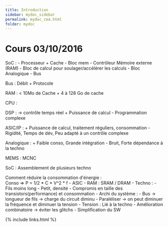 ```yaml
---
title: Introduction
sidebar: mydoc_sidebar
permalink: mydoc_cea.html
folder: mydoc
---
```


# Cours 03/10/2016

SoC : 
	- Processeur + Cache
	- Bloc mem
	- Contrôleur Mémoire externe (RAM)
	- Bloc de calcul pour soulager/accélérer les calculs
	- Bloc Analogique 
	- Bus

Bus : Débit + Protocole

RAM : < 10Mo de Cache + 4 à 128 Go de cache

CPU : 

DSP :  -> contrôle temps réel
	+ Puissance de calcul 
	- Programmation complexe 

ASIC/IP : 
	+ Puissance de calcul, traitement réguliers, consommation 
	- Rigidité, Temps de dév, Peu adapté à un contrôle complexe

Analogique :
	+ Faible conso, Grande intégration
	- Bruit, Forte dépendance à la techno

MEMS : MCNC

SoC : Assemblement de plusieurs techno 

Comment réduire la consommation d'énergie :  
Conso => P = 1/2 * C * V^2 * f
	- ASIC 
	- RAM : SRAM / DRAM
	- Techno : 
		- Fils moins long
		- Petit, densité
		- Compromis en taille des transistors(performance) et consommation
	- Archi du système :
		- Bus -> longueur de fils -> charge du circuit diminu
		- Paraléliser -> on peut diminuer la fréquence et diminuer la tension
	- Tension : Lié à la techno
	- Amélioration combinatoire -> éviter les glitchs
	- Simplification du SW


{% include links.html %}
